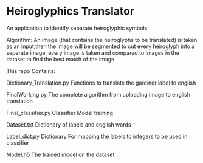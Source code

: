 # Heiroglyphics Translator

An application to identify separate heiroglyphic symbols.

Algorithm:
An image (that contains the heiroglyphs to be translated) is taken as an input,then the image will be segmented to cut every heiroglyph into a seperate image, every image is taken and compared to images in the dataset to find the best match of the image 


This repo Contains:

Dictionary_Translation.py  Functions to translate the gardiner label to english 

FinalWorking.py            The complete algorithm from uploading image to english translation

Final_classifier.py        Classifier Model training 

Dataset.txt                Dictionary of labels and english words

Label_dict.py              Dictionary For mapping the labels to integers to be used in classifier

Model.h5                   The trained model on the dataset
